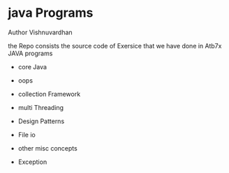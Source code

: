 

# java Programs

Author Vishnuvardhan

the Repo consists the source code of Exersice that we have done in Atb7x JAVA programs

- core Java

- oops

- collection Framework

- multi Threading

- Design Patterns

- File io

- other misc concepts

- Exception